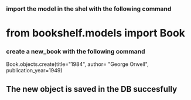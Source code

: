 ### import the model in the shel with the following command

# from bookshelf.models import Book

### create a  new_book  with the following command

Book.objects.create(title="1984", author= "George Orwell", publication_year=1949)

## The new object is saved in the DB succesfully